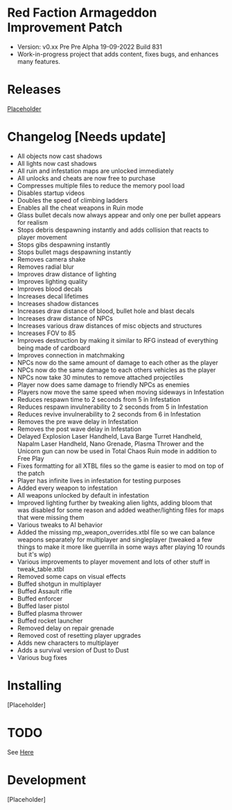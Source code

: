# Red Faction Armageddon Improvement Patch
- Version: v0.xx Pre Pre Alpha 19-09-2022 Build 831 
- Work-in-progress project that adds content, fixes bugs, and enhances many features. 

# Releases
[Placeholder](factionfiles.com/path_to_mod)

# Changelog [Needs update]
* All objects now cast shadows 
* All lights now cast shadows
* All ruin and infestation maps are unlocked immediately 
* All unlocks and cheats are now free to purchase
* Compresses multiple files to reduce the memory pool load
* Disables startup videos
* Doubles the speed of climbing ladders
* Enables all the cheat weapons in Ruin mode
* Glass bullet decals now always appear and only one per bullet appears for realism
* Stops debris despawning instantly and adds collision that reacts to player movement
* Stops gibs despawning instantly
* Stops bullet mags despawning instantly
* Removes camera shake
* Removes radial blur
* Improves draw distance of lighting
* Improves lighting quality
* Improves blood decals 
* Increases decal lifetimes 
* Increases shadow distances
* Increases draw distance of blood, bullet hole and blast decals
* Increases draw distance of NPCs
* Increases various draw distances of misc objects and structures
* Increases FOV to 85
* Improves destruction by making it similar to RFG instead of everything being made of cardboard
* Improves connection in matchmaking
* NPCs now do the same amount of damage to each other as the player
* NPCs now do the same damage to each others vehicles as the player
* NPCs now take 30 minutes to remove attached projectiles 
* Player now does same damage to friendly NPCs as enemies
* Players now move the same speed when moving sideways in Infestation
* Reduces respawn time to 2 seconds from 5 in Infestation 
* Reduces respawn invulnerability to 2 seconds from 5 in Infestation
* Reduces revive invulnerability to 2 seconds from 6 in Infestation
* Removes the pre wave delay in Infestation
* Removes the post wave delay in Infestation
* Delayed Explosion Laser Handheld, Lava Barge Turret Handheld, Napalm Laser Handheld, Nano Grenade, Plasma Thrower and the Unicorn gun can now be used in Total Chaos Ruin mode in addition to Free Play
* Fixes formatting for all XTBL files so the game is easier to mod on top of the patch
* Player has infinite lives in infestation for testing purposes
* Added every weapon to infestation 
* All weapons unlocked by default in infestation 
* Improved lighting further by tweaking alien lights, adding bloom that was disabled for some reason and added weather/lighting files for maps that were missing them
* Various tweaks to AI behavior
* Added the missing mp_weapon_overrides.xtbl file so we can balance weapons separately for multiplayer and singleplayer (tweaked a few things to make it more like guerrilla in some ways after playing 10 rounds but it's wip)
* Various improvements to player movement and lots of other stuff in tweak_table.xtbl
* Removed some caps on visual effects
* Buffed shotgun in multiplayer
* Buffed Assault rifle
* Buffed enforcer
* Buffed laser pistol 
* Buffed plasma thrower
* Buffed rocket launcher
* Removed delay on repair grenade
* Removed cost of resetting player upgrades
* Adds new characters to multiplayer
* Adds a survival version of Dust to Dust
* Various bug fixes

# Installing
[Placeholder]

# TODO
See [Here](https://github.com/CamoRF/Red-Faction-Armageddon-Improvement-Patch/blob/main/to_do_list.txt) 

# Development
[Placeholder]
